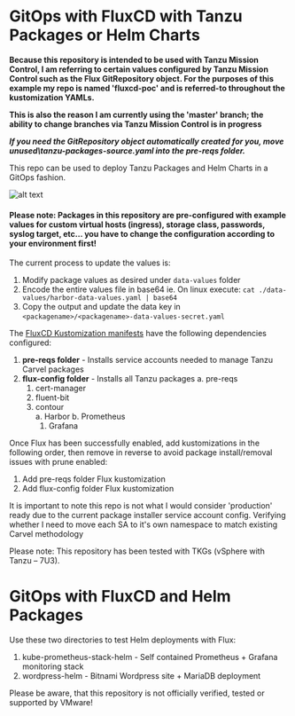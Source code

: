 # GitOps with FluxCD with Tanzu Packages or Helm Charts

**Because this repository is intended to be used with Tanzu Mission Control, I am referring to certain values configured by Tanzu Mission Control such as the Flux GitRepository object. For the purposes of this example my repo is named 'fluxcd-poc' and is referred-to throughout the kustomization YAMLs.**

**This is also the reason I am currently using the 'master' branch; the ability to change branches via Tanzu Mission Control is in progress** 

**_If you need the GitRepository object automatically created for you, move unused\tanzu-packages-source.yaml into the pre-reqs folder._**

This repo can be used to deploy Tanzu Packages and Helm Charts in a GitOps fashion.

![alt text](https://github.com/coreydinkens/tmc-flux-poc/blob/master/images/overview.png)

#### Please note: Packages in this repository are pre-configured with example values for custom virtual hosts (ingress), storage class, passwords, syslog target, etc… you have to change the configuration according to your environment first! 

The current process to update the values is: 
1. Modify package values as desired under `data-values` folder
2. Encode the entire values file in base64 ie. On linux execute: `cat ./data-values/harbor-data-values.yaml | base64`
3. Copy the output and update the data key in `<packagename>/<packagename>-data-values-secret.yaml`

The [FluxCD Kustomization manifests](https://github.com/coreydinkens/tmc-flux-poc/tree/master/flux-config) have the following dependencies configured:
1. **pre-reqs folder** - Installs service accounts needed to manage Tanzu Carvel packages
2. **flux-config folder** - Installs all Tanzu packages
  a. pre-reqs
    1. cert-manager
    2. fluent-bit
    3. contour  
      a. Harbor
      b. Prometheus
        1. Grafana

Once Flux has been successfully enabled, add kustomizations in the following order, then remove in reverse to avoid package install/removal issues with prune enabled:
1. Add pre-reqs folder Flux kustomization
2. Add flux-config folder Flux kustomization

It is important to note this repo is not what I would consider 'production' ready due to the current package installer service account config. Verifying whether I need to move each SA to it's own namespace to match existing Carvel methodology

Please note: This repository has been tested with TKGs (vSphere with Tanzu – 7U3).

# GitOps with FluxCD and Helm Packages
Use these two directories to test Helm deployments with Flux:
1. kube-prometheus-stack-helm - Self contained Prometheus + Grafana monitoring stack
2. wordpress-helm - Bitnami Wordpress site + MariaDB deployment

Please be aware, that this repository is not officially verified, tested or supported by VMware!
